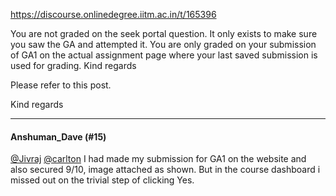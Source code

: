 https://discourse.onlinedegree.iitm.ac.in/t/165396

You are not graded on the seek portal question. It only exists to make sure you saw the GA and attempted it. You are only graded on your submission of GA1 on the actual assignment page where your last saved submission is used for grading. 
Kind regards
  </blockquote>
</aside>
<p>Please refer to this post.</p>
<p>Kind regards</p><hr>

<h4>Anshuman_Dave (#15)</h4>
<p><a class="mention" href="/u/jivraj">@Jivraj</a> <a class="mention" href="/u/carlton">@carlton</a> I had made my submission for GA1 on the website and also secured 9/10, image attached as shown. But in the course dashboard i missed out on the trivial step of clicking Yes.